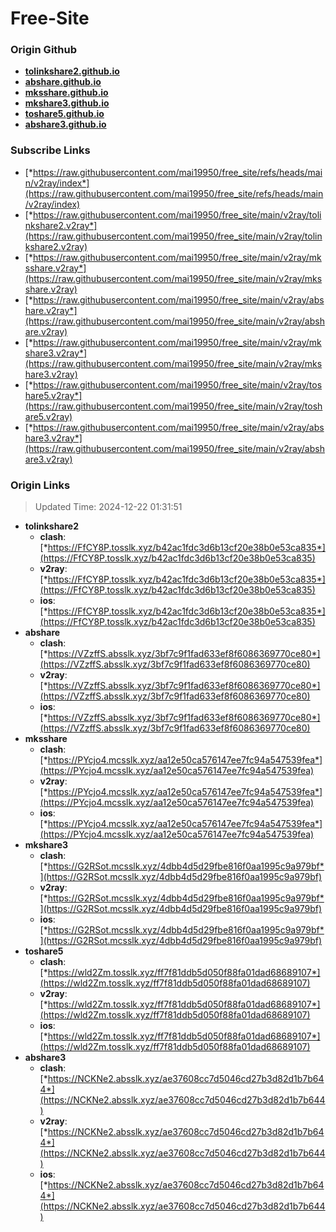 # Free-Site

### Origin Github

- [**tolinkshare2.github.io**](https://github.com/tolinkshare2/tolinkshare2.github.io)
- [**abshare.github.io**](https://github.com/abshare/abshare.github.io)
- [**mksshare.github.io**](https://github.com/mksshare/mksshare.github.io)
- [**mkshare3.github.io**](https://github.com/mkshare3/mkshare3.github.io)
- [**toshare5.github.io**](https://github.com/toshare5/toshare5.github.io)
- [**abshare3.github.io**](https://github.com/abshare3/abshare3.github.io)

### Subscribe Links

- [*https://raw.githubusercontent.com/mai19950/free_site/refs/heads/main/v2ray/index*](https://raw.githubusercontent.com/mai19950/free_site/refs/heads/main/v2ray/index)
- [*https://raw.githubusercontent.com/mai19950/free_site/main/v2ray/tolinkshare2.v2ray*](https://raw.githubusercontent.com/mai19950/free_site/main/v2ray/tolinkshare2.v2ray)
- [*https://raw.githubusercontent.com/mai19950/free_site/main/v2ray/mksshare.v2ray*](https://raw.githubusercontent.com/mai19950/free_site/main/v2ray/mksshare.v2ray)
- [*https://raw.githubusercontent.com/mai19950/free_site/main/v2ray/abshare.v2ray*](https://raw.githubusercontent.com/mai19950/free_site/main/v2ray/abshare.v2ray)
- [*https://raw.githubusercontent.com/mai19950/free_site/main/v2ray/mkshare3.v2ray*](https://raw.githubusercontent.com/mai19950/free_site/main/v2ray/mkshare3.v2ray)
- [*https://raw.githubusercontent.com/mai19950/free_site/main/v2ray/toshare5.v2ray*](https://raw.githubusercontent.com/mai19950/free_site/main/v2ray/toshare5.v2ray)
- [*https://raw.githubusercontent.com/mai19950/free_site/main/v2ray/abshare3.v2ray*](https://raw.githubusercontent.com/mai19950/free_site/main/v2ray/abshare3.v2ray)

### Origin Links

> Updated Time: 2024-12-22 01:31:51

- **tolinkshare2**
  - **clash**: [*https://FfCY8P.tosslk.xyz/b42ac1fdc3d6b13cf20e38b0e53ca835*](https://FfCY8P.tosslk.xyz/b42ac1fdc3d6b13cf20e38b0e53ca835)
  - **v2ray**: [*https://FfCY8P.tosslk.xyz/b42ac1fdc3d6b13cf20e38b0e53ca835*](https://FfCY8P.tosslk.xyz/b42ac1fdc3d6b13cf20e38b0e53ca835)
  - **ios**: [*https://FfCY8P.tosslk.xyz/b42ac1fdc3d6b13cf20e38b0e53ca835*](https://FfCY8P.tosslk.xyz/b42ac1fdc3d6b13cf20e38b0e53ca835)
- **abshare**
  - **clash**: [*https://VZzffS.absslk.xyz/3bf7c9f1fad633ef8f6086369770ce80*](https://VZzffS.absslk.xyz/3bf7c9f1fad633ef8f6086369770ce80)
  - **v2ray**: [*https://VZzffS.absslk.xyz/3bf7c9f1fad633ef8f6086369770ce80*](https://VZzffS.absslk.xyz/3bf7c9f1fad633ef8f6086369770ce80)
  - **ios**: [*https://VZzffS.absslk.xyz/3bf7c9f1fad633ef8f6086369770ce80*](https://VZzffS.absslk.xyz/3bf7c9f1fad633ef8f6086369770ce80)
- **mksshare**
  - **clash**: [*https://PYcjo4.mcsslk.xyz/aa12e50ca576147ee7fc94a547539fea*](https://PYcjo4.mcsslk.xyz/aa12e50ca576147ee7fc94a547539fea)
  - **v2ray**: [*https://PYcjo4.mcsslk.xyz/aa12e50ca576147ee7fc94a547539fea*](https://PYcjo4.mcsslk.xyz/aa12e50ca576147ee7fc94a547539fea)
  - **ios**: [*https://PYcjo4.mcsslk.xyz/aa12e50ca576147ee7fc94a547539fea*](https://PYcjo4.mcsslk.xyz/aa12e50ca576147ee7fc94a547539fea)
- **mkshare3**
  - **clash**: [*https://G2RSot.mcsslk.xyz/4dbb4d5d29fbe816f0aa1995c9a979bf*](https://G2RSot.mcsslk.xyz/4dbb4d5d29fbe816f0aa1995c9a979bf)
  - **v2ray**: [*https://G2RSot.mcsslk.xyz/4dbb4d5d29fbe816f0aa1995c9a979bf*](https://G2RSot.mcsslk.xyz/4dbb4d5d29fbe816f0aa1995c9a979bf)
  - **ios**: [*https://G2RSot.mcsslk.xyz/4dbb4d5d29fbe816f0aa1995c9a979bf*](https://G2RSot.mcsslk.xyz/4dbb4d5d29fbe816f0aa1995c9a979bf)
- **toshare5**
  - **clash**: [*https://wld2Zm.tosslk.xyz/ff7f81ddb5d050f88fa01dad68689107*](https://wld2Zm.tosslk.xyz/ff7f81ddb5d050f88fa01dad68689107)
  - **v2ray**: [*https://wld2Zm.tosslk.xyz/ff7f81ddb5d050f88fa01dad68689107*](https://wld2Zm.tosslk.xyz/ff7f81ddb5d050f88fa01dad68689107)
  - **ios**: [*https://wld2Zm.tosslk.xyz/ff7f81ddb5d050f88fa01dad68689107*](https://wld2Zm.tosslk.xyz/ff7f81ddb5d050f88fa01dad68689107)
- **abshare3**
  - **clash**: [*https://NCKNe2.absslk.xyz/ae37608cc7d5046cd27b3d82d1b7b644*](https://NCKNe2.absslk.xyz/ae37608cc7d5046cd27b3d82d1b7b644)
  - **v2ray**: [*https://NCKNe2.absslk.xyz/ae37608cc7d5046cd27b3d82d1b7b644*](https://NCKNe2.absslk.xyz/ae37608cc7d5046cd27b3d82d1b7b644)
  - **ios**: [*https://NCKNe2.absslk.xyz/ae37608cc7d5046cd27b3d82d1b7b644*](https://NCKNe2.absslk.xyz/ae37608cc7d5046cd27b3d82d1b7b644)
